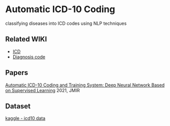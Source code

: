 # Automatic ICD-10 Coding
classifying diseases into ICD codes using NLP techniques

## Related WIKI
- [ICD](https://en.wikipedia.org/wiki/International_Classification_of_Diseases)
- [Diagnosis code](https://en.wikipedia.org/wiki/Diagnosis_code)

## Papers
[Automatic ICD-10 Coding and Training System: Deep Neural Network Based on Supervised Learning](https://medinform.jmir.org/2021/8/e23230/)
2021, JMIR

## Dataset
[kaggle - icd10 data](https://www.kaggle.com/shamssam/icd10datacom)

